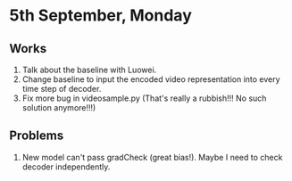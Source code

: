 # 5th September, Monday

## Works
1. Talk about the baseline with Luowei.
2. Change baseline to input the encoded video representation into every time step of decoder.
3. Fix more bug in videosample.py (That's really a rubbish!!! No such solution anymore!!!)
## Problems
1. New model can't pass gradCheck (great bias!). Maybe I need to check decoder independently.